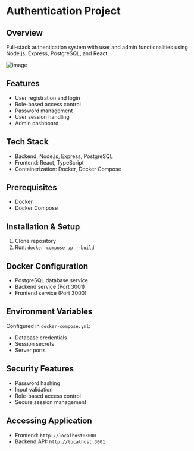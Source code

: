 # Authentication Project

## Overview
Full-stack authentication system with user and admin functionalities using Node.js, Express, PostgreSQL, and React.

![image](https://github.com/user-attachments/assets/e1dabc40-5c21-4761-a671-e9245f7be3ed)



## Features
- User registration and login
- Role-based access control
- Password management
- User session handling
- Admin dashboard

## Tech Stack
- Backend: Node.js, Express, PostgreSQL
- Frontend: React, TypeScript
- Containerization: Docker, Docker Compose

## Prerequisites
- Docker
- Docker Compose

## Installation & Setup
1. Clone repository
2. Run: `docker compose up --build`

## Docker Configuration
- PostgreSQL database service
- Backend service (Port 3001)
- Frontend service (Port 3000)

## Environment Variables
Configured in `docker-compose.yml`:
- Database credentials
- Session secrets
- Server ports

## Security Features
- Password hashing
- Input validation
- Role-based access control
- Secure session management

## Accessing Application
- Frontend: `http://localhost:3000`
- Backend API: `http://localhost:3001`
